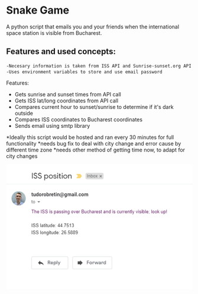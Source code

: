 # Snake Game
A python script that emails you and your friends when the international space station is visible from Bucharest.

## Features and used concepts:

    -Necesary information is taken from ISS API and Sunrise-sunset.org API
    -Uses environment variables to store and use email password

Features:
- Gets sunrise and sunset times from API call
- Gets ISS lat/long coordinates from API call
- Compares current hour to sunset/sunrise to determine if it's dark outside
- Compares ISS coordinates to Bucharest coordinates 
- Sends email using smtp library

*Ideally this script would be hosted and ran every 30 minutes for full functionality
*needs bug fix to deal with city change and error cause by different time zone
*needs other method of getting time now, to adapt for city changes

![](https://github.com/tudorobretin/ISS-Overhead-Alert/blob/master/iss_mail.png)


        